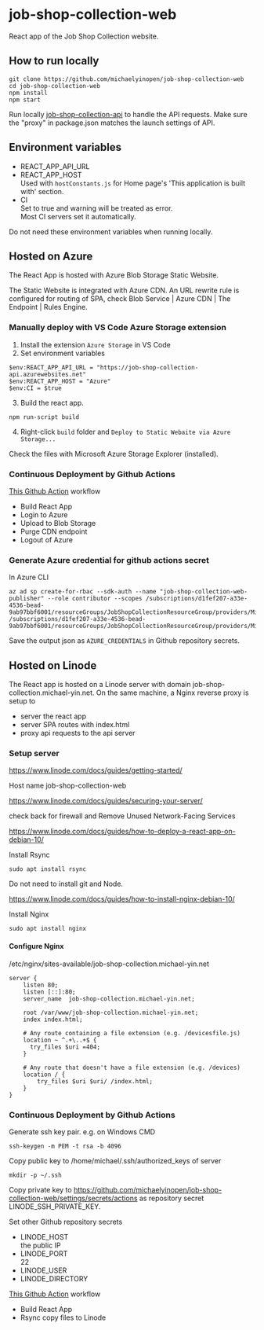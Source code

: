 # job-shop-collection-web
React app of the Job Shop Collection website.

## How to run locally
```
git clone https://github.com/michaelyinopen/job-shop-collection-web
cd job-shop-collection-web
npm install
npm start
```
Run locally [job-shop-collection-api](https://github.com/michaelyinopen/job-shop-collection-api) to handle the API requests. Make sure the "proxy" in package.json matches the launch settings of API. 

## Environment variables
- REACT_APP_API_URL
- REACT_APP_HOST\
Used with `hostConstants.js` for  Home page's 'This application is built with' section.
- CI\
Set to true and warning will be treated as error.\
Most CI servers set it automatically.

Do not need these environment variables when running locally.

## Hosted on Azure
The React App is hosted with Azure Blob Storage Static Website.

The Static Website is integrated with Azure CDN. An URL rewrite rule is configured for routing of SPA, check Blob Service | Azure CDN | The Endpoint | Rules Engine.

### Manually deploy with VS Code Azure Storage extension
1. Install the extension `Azure Storage` in VS Code
2. Set environment variables
```
$env:REACT_APP_API_URL = "https://job-shop-collection-api.azurewebsites.net"
$env:REACT_APP_HOST = "Azure"
$env:CI = $true
```
3. Build the react app.
```
npm run-script build
```
4. Right-click `build` folder and `Deploy to Static Webaite via Azure Storage...`

Check the files with Microsoft Azure Storage Explorer (installed).

### Continuous Deployment by Github Actions
[This Github Action](https://github.com/michaelyinopen/job-shop-collection-web/actions/workflows/main_azure.yml) workflow
- Build React App
- Login to Azure
- Upload to Blob Storage
- Purge CDN endpoint
- Logout of Azure

### Generate Azure credential for github actions secret
In Azure CLI
```
az ad sp create-for-rbac --sdk-auth --name "job-shop-collection-web-publisher" --role contributor --scopes /subscriptions/d1fef207-a33e-4536-bead-9ab97bbf6001/resourceGroups/JobShopCollectionResourceGroup/providers/Microsoft.Storage/storageAccounts/jobshopcollectionblob /subscriptions/d1fef207-a33e-4536-bead-9ab97bbf6001/resourceGroups/JobShopCollectionResourceGroup/providers/Microsoft.Cdn/profiles/jobshopcollection/endpoints/jobshopcollection
```
Save the output json as `AZURE_CREDENTIALS` in Github repository secrets.

## Hosted on Linode
The React app is hosted on a Linode server with domain job-shop-collection.michael-yin.net. On the same machine, a Nginx reverse proxy is setup to
- server the react app
- server SPA routes with index.html
- proxy api requests to the api server

### Setup server
https://www.linode.com/docs/guides/getting-started/

Host name job-shop-collection-web

https://www.linode.com/docs/guides/securing-your-server/

check back for firewall and Remove Unused Network-Facing Services

https://www.linode.com/docs/guides/how-to-deploy-a-react-app-on-debian-10/

Install Rsync
```
sudo apt install rsync
```

Do not need to install git and Node.

https://www.linode.com/docs/guides/how-to-install-nginx-debian-10/

Install Nginx
```
sudo apt install nginx
```

#### Configure Nginx
/etc/nginx/sites-available/job-shop-collection.michael-yin.net
```
server {
    listen 80;
    listen [::]:80;
    server_name  job-shop-collection.michael-yin.net;

    root /var/www/job-shop-collection.michael-yin.net;
    index index.html;

    # Any route containing a file extension (e.g. /devicesfile.js)
    location ~ ^.+\..+$ {
      try_files $uri =404;
    }

    # Any route that doesn't have a file extension (e.g. /devices)
    location / {
        try_files $uri $uri/ /index.html;
    }
}
```

### Continuous Deployment by Github Actions

Generate ssh key pair. e.g. on Windows CMD

```
ssh-keygen -m PEM -t rsa -b 4096
```

Copy public key to /home/michael/.ssh/authorized_keys of server
```
mkdir -p ~/.ssh
```

Copy private key to https://github.com/michaelyinopen/job-shop-collection-web/settings/secrets/actions as repository secret LINODE_SSH_PRIVATE_KEY.

Set other Github repository secrets
- LINODE_HOST\
the public IP
- LINODE_PORT\
22
- LINODE_USER
- LINODE_DIRECTORY

[This Github Action](https://github.com/michaelyinopen/job-shop-collection-web/actions/workflows/main_linode.yml) workflow

- Build React App
- Rsync copy files to Linode